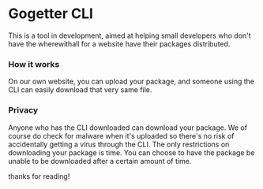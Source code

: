 # Gogetter CLI

This is a tool in development, aimed at helping small developers who don't have the wherewithall for a website have their packages distributed.


### How it works

On our own website, you can upload your package, and someone using the CLI can easily download that very same file. 

### Privacy

Anyone who has the CLI downloaded can download your package. We of course do check for malware when it's uploaded so there's no risk of accidentally getting a virus through
the CLI. The only restrictions on downloading your package is time. You can choose to have the package be unable to be downloaded after a certain amount of time.

thanks for reading!
